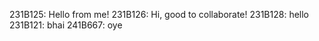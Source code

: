 231B125: Hello from me!
231B126: Hi, good to collaborate!
231B128: hello
231B121: bhai
241B667: oye
